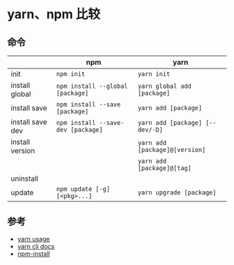 # yarn、npm 比较

## 命令

|                  | npm                                    | yarn                                |
| ---------------- | -------------------------------------- | ----------------------------------- |
| init             | ```npm init```                         | ```yarn init```                     |
| install global   | ```npm install --global [package]```   | ```yarn global add [package]```     |
| install save     | ```npm install --save [package]```     | ```yarn add [package]```            |
| install save dev | ```npm install --save-dev [package]``` | ```yarn add [package] [--dev/-D]``` |
| install version  |                                        | ```yarn add [package]@[version]```  |
|                  |                                        | ```yarn add [package]@[tag]```      |
| uninstall        |                                        |                                     |
| update           | ```npm update [-g] [<pkg>...]```       | ```yarn upgrade [package]```        |



## 参考
- [yarn usage](https://yarnpkg.com/en/docs/usage)
- [yarn cli docs](https://yarnpkg.com/en/docs/cli/)
- [npm-install](https://docs.npmjs.com/cli/install)
